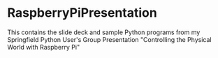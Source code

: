 # RaspberryPiPresentation
This contains the slide deck and sample Python programs from my Springfield Python User's Group Presentation "Controlling the Physical World with Raspberry Pi"
